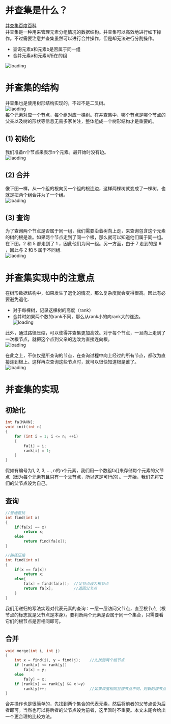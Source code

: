 # 并查集是什么？
[并查集百度百科](https://baike.baidu.com/item/并查集/9388442?fr=aladdin)  
并查集是一种用来管理元素分组情况的数据结构。并查集可以高效地进行如下操作。不过需要注意并查集虽然可以进行合并操作，但是却无法进行分割操作。  

- 查询元素a和元素b是否属于同一组
- 合并元素a和元素b所在的组

![loading](https://upload-images.jianshu.io/upload_images/17401788-c2b781ba2d881471.png?imageMogr2/auto-orient/strip|imageView2/2/w/361)  

# 并查集的结构
并查集也是使用树形结构实现的，不过不是二叉树。  
![laoding](https://upload-images.jianshu.io/upload_images/17401788-c0f909363105725a.png?imageMogr2/auto-orient/strip|imageView2/2/w/349)  
每个元素对应一个节点，每个组对应一棵树。在并查集中，哪个节点是哪个节点的父亲以及树的形状等信息无需多家关注，整体组成一个树形结构才是重要的。  
## (1) 初始化
我们准备n个节点来表示n个元素。最开始时没有边。  
![laoding](https://upload-images.jianshu.io/upload_images/17401788-245735ac7e30b02b.png?imageMogr2/auto-orient/strip|imageView2/2/w/373)  

## (2) 合并
像下图一样，从一个组的根向另一个组的根连边，这样两棵树就变成了一棵树，也就是把两个组合并为了一个组。  
![loading](https://upload-images.jianshu.io/upload_images/17401788-35accc67a98be24f.png?imageMogr2/auto-orient/strip|imageView2/2/w/426)  

## (3) 查询
为了查询两个节点是否属于同一组，我们需要沿着树向上走，来查询包含这个元素的树的根是谁。如果两个节点走到了同一个根，那么就可以知道他们属于同一组。
在下图，2 和 5 都走到了 1 ，因此他们为同一组。另一方面，由于 7 走到的是 6 ，因此与 2 和 5 属于不同组.  
![laoding](https://upload-images.jianshu.io/upload_images/17401788-ee51d8867624b915.png?imageMogr2/auto-orient/strip|imageView2/2/w/365)  

# 并查集实现中的注意点
在树形数据结构中，如果发生了退化的情况，那么复杂度就会变得很高。因此有必要避免退化.  

- 对于每棵树，记录这棵树的高度（rank）  
- 合并时如果两个数的rank不同，那么从rank小的向rank大的连边。  
![loading](https://upload-images.jianshu.io/upload_images/17401788-62eff46e3405a952.png?imageMogr2/auto-orient/strip|imageView2/2/w/390)  

此外，通过路径压缩，可以使得并查集更加高效。对于每个节点，一旦向上走到了一次根节点，就把这个点到父亲的边改为直接连向根。  
![loading](https://upload-images.jianshu.io/upload_images/17401788-63e252b622f7f32d.png?imageMogr2/auto-orient/strip|imageView2/2/w/376)

在此之上，不仅仅是所查询的节点，在查询过程中向上经过的所有节点，都改为直接连到根上。这样再次查询这些节点时，就可以很快知道根是谁了。  
![loading](https://upload-images.jianshu.io/upload_images/17401788-f5d4ce99dc050656.png?imageMogr2/auto-orient/strip|imageView2/2/w/374)  

# 并查集的实现
## 初始化
```c++
int fa[MAXN];
void init(int n)
{
    for (int i = 1; i <= n; ++i)
    {
        fa[i] = i;
        rank[i] = 1;
    }
}
```
假如有编号为1, 2, 3, ..., n的n个元素，我们用一个数组fa[]来存储每个元素的父节点（因为每个元素有且只有一个父节点，所以这是可行的）。一开始，我们先将它们的父节点设为自己。  

## 查询
```c++
//普通查找
int find(int x)
{
    if(fa[x] == x)
        return x;
    else
        return find(fa[x]);
}

//路径压缩
int find(int x)
{
    if(x == fa[x])
        return x;
    else{
        fa[x] = find(fa[x]);  //父节点设为根节点
        return fa[x];         //返回父节点
    }
}
```
我们用递归的写法实现对代表元素的查询：一层一层访问父节点，直至根节点（根节点的标志就是父节点是本身）。要判断两个元素是否属于同一个集合，只需要看它们的根节点是否相同即可。  

## 合并
```c++
void merge(int i, int j)
{
    int x = find(i), y = find(j);    //先找到两个根节点
    if (rank[x] <= rank[y])
        fa[x] = y;
    else
        fa[y] = x;
    if (rank[x] == rank[y] && x!=y)
        rank[y]++;                   //如果深度相同且根节点不同，则新的根节点的深度+1
}
```

合并操作也是很简单的，先找到两个集合的代表元素，然后将前者的父节点设为后者即可。当然也可以将后者的父节点设为前者，这里暂时不重要。本文末尾会给出一个更合理的比较方法。  



























